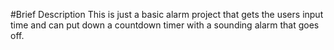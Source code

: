 #Brief Description
This is just a basic alarm project that gets the users input time and can put down a countdown timer with a sounding alarm that goes off.
